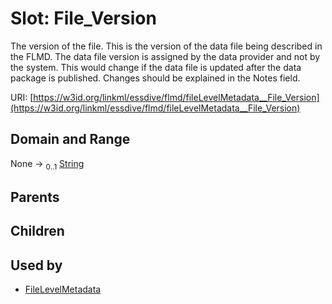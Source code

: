 
# Slot: File_Version


The version of the file. This is the version of the data file being described in the FLMD. The data file version is assigned by the data provider and not by the system. This would change if the data file is updated after the data package is published. Changes should be explained in the Notes field.

URI: [https://w3id.org/linkml/essdive/flmd/fileLevelMetadata__File_Version](https://w3id.org/linkml/essdive/flmd/fileLevelMetadata__File_Version)


## Domain and Range

None &#8594;  <sub>0..1</sub> [String](types/String.md)

## Parents


## Children


## Used by

 * [FileLevelMetadata](FileLevelMetadata.md)
